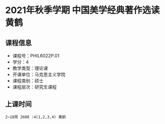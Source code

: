 # 2021年秋季学期 中国美学经典著作选读 黄鹤






## 课程信息

- 课程号：PHIL6022P.01
- 学分：4
- 教学类型：理论课
- 开课单位：马克思主义学院
- 课程类别：硕士
- 课程层次：研究生课程

## 上课时间

```
2~18周 2608 :4(1,2,3,4) 黄鹤
```

